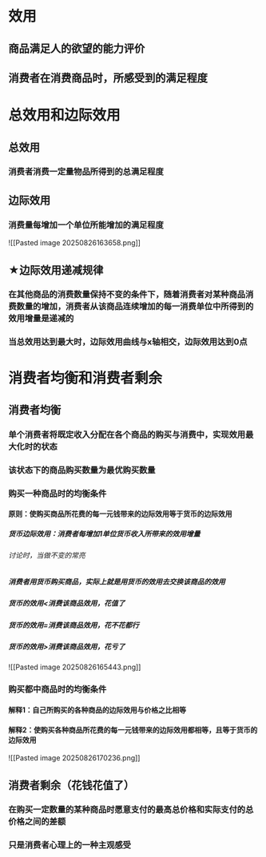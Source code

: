 # 效用
## 商品满足人的欲望的能力评价
## 消费者在消费商品时，所感受到的满足程度
# 总效用和边际效用
## 总效用
### 消费者消费一定量物品所得到的总满足程度
## 边际效用
### 消费量每增加一个单位所能增加的满足程度
![[Pasted image 20250826163658.png]]
## ★边际效用递减规律
### 在其他商品的消费数量保持不变的条件下，随着消费者对某种商品消费数量的增加，消费者从该商品连续增加的每一消费单位中所得到的效用增量是递减的
### 当总效用达到最大时，边际效用曲线与x轴相交，边际效用达到0点
# 消费者均衡和消费者剩余
## 消费者均衡
### 单个消费者将既定收入分配在各个商品的购买与消费中，实现效用最大化时的状态
### 该状态下的商品购买数量为最优购买数量
### 购买一种商品时的均衡条件
#### 原则：使购买商品所花费的每一元钱带来的边际效用等于货币的边际效用
##### 货币边际效用：消费者每增加1单位货币收入所带来的效用增量
###### 讨论时，当做不变的常亮
##### 消费者用货币购买商品，实际上就是用货币的效用去交换该商品的效用
##### 货币的效用<消费该商品效用，花值了
##### 货币的效用=消费该商品效用，花不花都行
##### 货币的效用>消费该商品效用，花亏了
![[Pasted image 20250826165443.png]]
### 购买都中商品时的均衡条件
#### 解释1：自己所购买的各种商品的边际效用与价格之比相等
#### 解释2：使购买各种商品所花费的每一元钱带来的边际效用都相等，且等于货币的边际效用
![[Pasted image 20250826170236.png]]
## 消费者剩余（花钱花值了）
### 在购买一定数量的某种商品时愿意支付的最高总价格和实际支付的总价格之间的差额
### 只是消费者心理上的一种主观感受